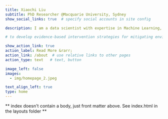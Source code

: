 ```yaml
---
title: Xiaochi Liu
subtitle: PhD Researcher @Macquarie University, Sydney
show_social_links: true  # specify social accounts in site config

description: I am a data scientist with expertise in Machine Learning, Explainable Artificial Intelligence, Geo-computation, Spatial Statistics, and Mapping. I am a programming enthusiast using R & Python to conduct end-to-end data analysis. My current research applies cutting-edge AI technologies to untangle the causal nexus between trace metal contamination and human health.

# to develop evidence-based intervention strategies for mitigating environmental exposure.

show_action_link: true
action_label: Read More &rarr;
action_link: /about  # use relative links to other pages
action_type: text   # text, button

image_left: false
images:
  - img/homepage_2.jpeg

text_align_left: true
type: home
---
```


** index doesn't contain a body, just front matter above.
See index.html in the layouts folder **
